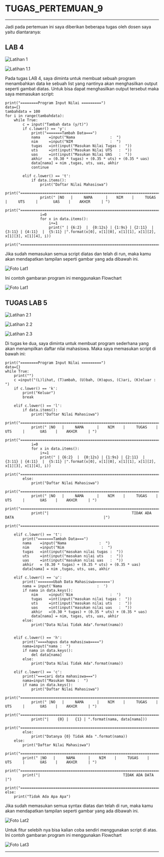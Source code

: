 # TUGAS_PERTEMUAN_9
_________________________________________________________________________________

Jadi pada pertemuan ini saya diberikan beberapa tugas oleh dosen saya yaitu diantaranya:

## LAB 4

![Latihan 1](https://github.com/HamdanAlWahidan/TUGAS_PERTEMUAN7/blob/main/Pertemuan7/latihan1.png) <br>

![Latihan 1.1](https://github.com/HamdanAlWahidan/TUGAS_PERTEMUAN7/blob/main/Pertemuan7/latihan1.png) <br>

Pada tugas LAB 4, saya diminta untuk membuat sebuah program menambahkan data ke sebuah list yang nantinya akan menghasilkan output seperti gambat diatas.
Untuk bisa dapat menghasilkan output tersebut maka saya memasukan script:

```
print("========Program Input Nilai =========")
data={}
tambahdata = 100
for i in range(tambahdata):
    while True:
        c = input("Tambah data (y/t)")
        if c.lower() == 'y':
            print("=======Tambah Data===")
            nama    =input("Nama                :  ")
            nim     =input("NIM                 :  ")
            tugas   =int(input("Masukan Nilai Tugas :  "))
            uts     =int(input("Masukan Nilai UTS   :  "))
            uas     =int(input("Masukan Nilai UAS   :  "))
            akhir   = (0.30 * tugas) + (0.35 * uts) + (0.35 * uas)
            data[nama] = nim ,tugas, uts, uas, akhir
            continue

        elif c.lower() == 't':
            if data.items():
                print("Daftar Nilai Mahasiswa")
                print("================================================================================================")
                print(" |NO   |     NAMA      |    NIM    |     TUGAS    |     UTS     |       UAS    |    AKHIR     | ")
                print("================================================================================================")
                i=0
                for x in data.items():
                    i+=1
                    print(" | {6:2}  |  {0:12s} | {1:9s} | {2:11}  | {3:11} | {4:11}  |  {5:11} |".format(x[0], x[1][0], x[1][1], x[1][2], x[1][3], x[1][4], i))
                    print("============================================================================================")

```
Jika sudah memasukan semua script diatas dan telah di run, maka kamu akan mendapatkan tampilan seperti gambar yang ada dibawah ini.

![Foto Lat1](https://github.com/HamdanAlWahidan/TUGAS_PERTEMUAN7/blob/main/Lab3/Lab3.1.png) <br>

Ini contoh gambaran program ini menggunakan Flowchart

![Foto Lat1](https://github.com/HamdanAlWahidan/TUGAS_PERTEMUAN7/blob/main/Lab3/Lab3.1.png) <br>

## TUGAS LAB 5

![Latihan 2.1](https://github.com/HamdanAlWahidan/TUGAS_PERTEMUAN7/blob/main/Pertemuan7/latihan2.png) <br>

![Latihan 2.2](https://github.com/HamdanAlWahidan/TUGAS_PERTEMUAN7/blob/main/Pertemuan7/latihan2.png) <br>

![Latihan 2.3](https://github.com/HamdanAlWahidan/TUGAS_PERTEMUAN7/blob/main/Pertemuan7/latihan2.png) <br>

Di tugas ke dua, saya diminta untuk membuat program sederhana yang akan menampilkan daftar nilai mahasiswa. Maka saya memasukan script di bawah ini:
```
print("========Program Input Nilai =========")
data={}
while True:
    print("")
    c =input("(L)lihat, (T)ambah, (U)bah, (H)apus, (C)ari, (K)eluar : ")
    if c.lower() == 'k':
        print("Keluar")
        break

    elif c.lower() == 'l':
        if data.items():
            print("Daftar Nilai Mahasiswa")
            print("================================================================================================")
            print(" |NO   |     NAMA      |    NIM    |     TUGAS    |     UTS     |       UAS    |    AKHIR     | ")
            print("================================================================================================")
            i=0
            for x in data.items():
                i+=1
                print(" | {6:2}  |  {0:12s} | {1:9s} | {2:11}  | {3:11} | {4:11}  |  {5:11} |".format(x[0], x[1][0], x[1][1], x[1][2], x[1][3], x[1][4], i))
                print("============================================================================================")
        else:
            print("Daftar Nilai Mahasiswa")
            print("================================================================================================")
            print(" |NO   |     NAMA      |    NIM    |     TUGAS    |     UTS     |       UAS    |    AKHIR     | ")
            print("================================================================================================")
            print("|                                      TIDAK ADA DATA                                         |")
            print("===============================================================================================")

    elif c.lower() == 't':
        print("=======Tambah Data===")
        nama    =input("Nama               :  ")
        nim     =input("Nim                 :  ")
        tugas   =int(input("masukan nilai tugas :  "))
        uts     =int(input("masukan nilai uts   :  "))
        uas     =int(input("masukan nilai uas   :  "))
        akhir   = (0.30 * tugas) + (0.35 * uts) + (0.35 * uas)
        data[nama] = nim ,tugas, uts, uas, akhir

    elif c.lower() == 'u':
        print('=======Ubah Data Mahasiswa=======')
        nama = input('Nama                :  ')
        if nama in data.keys():
            nim     =input('Nim                 :  ')
            tugas   =int(input("masukan nilai tugas :  "))
            uts     =int(input("masukan nilai uts   :  "))
            uas     =int(input("masukan nilai uas   :  "))
            akhir   =(0.30 * tugas) + (0.35 * uts) + (0.35 * uas)
            data[nama] = nim, tugas, uts, uas, akhir
        else:
            print("Data Nilai Tidak Ada".format(nama))


    elif c.lower() == 'h':
        print("====hapus data mahasiswa====")
        nama=input("nama :  ")
        if nama in data.keys():
            del data[nama]
        else:
            print("Data Nilai Tidak Ada".format(nama))

    elif c.lower() == 'c':
        print("===cari data mahasiswa===")
        nama=input("Masukan Nama :  ")
        if nama in data.keys():
            print("Daftar Nilai Mahasiswa")
            print("================================================================================================")
            print(" |NO   |     NAMA      |    NIM    |     TUGAS    |     UTS     |       UAS    |    AKHIR     | ")
            print("================================================================================================")
            print("|    {0} |   {1} | ".format(nama, data[nama]))
            print("===============================================================================================")
        else:
            print("Datanya {0} Tidak Ada ".format(nama))
    else:
        print("Daftar Nilai Mahasiswa")
        print("================================================================================================")
        print(" |NO   |     NAMA      |    NIM    |     TUGAS    |     UTS     |       UAS    |    AKHIR     | ")
        print("================================================================================================")
        print("|                                      TIDAK ADA DATA                                         |")
        print("===============================================================================================")
else:
    print("Tidak Ada Apa Apa")

```

Jika sudah memasukan semua syntax diatas dan telah di run, maka kamu akan mendapatkan tampilan seperti gambar yang ada dibawah ini.

![Foto Lat2](https://github.com/HamdanAlWahidan/TUGAS_PERTEMUAN7/blob/main/Lab3/Lab3.png) <br>

Untuk fitur selebih nya bisa kalian coba sendiri menggunakan script di atas.
Ini contoh gambaran program ini menggunakan Flowchart

![Foto Lat3](https://github.com/HamdanAlWahidan/TUGAS_PERTEMUAN7/blob/main/Lab3/Lab3.1.png) <br>
___________________________________________________________________________________________________
